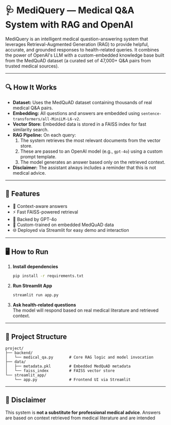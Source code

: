 # 🩺 MediQuery — Medical Q&A System with RAG and OpenAI

MediQuery is an intelligent medical question-answering system that leverages Retrieval-Augmented Generation (RAG) to provide helpful, accurate, and grounded responses to health-related queries. It combines the power of OpenAI's LLM with a custom-embedded knowledge base built from the MedQuAD dataset (a curated set of 47,000+ Q&A pairs from trusted medical sources).

---

## 🔍 How It Works

- **Dataset:** Uses the MedQuAD dataset containing thousands of real medical Q&A pairs.
- **Embedding:** All questions and answers are embedded using `sentence-transformers/all-MiniLM-L6-v2`.
- **Vector Store:** Embedded data is stored in a FAISS index for fast similarity search.
- **RAG Pipeline:** On each query:
  1. The system retrieves the most relevant documents from the vector store.
  2. These are passed to an OpenAI model (e.g., `gpt-4o`) using a custom prompt template.
  3. The model generates an answer based only on the retrieved context.
- **Disclaimer:** The assistant always includes a reminder that this is not medical advice.

---

## 🚀 Features

- 🔎 Context-aware answers
- ⚡ Fast FAISS-powered retrieval
- 🧠 Backed by GPT-4o
- 📁 Custom-trained on embedded MedQuAD data
- 🌐 Deployed via Streamlit for easy demo and interaction

---

## 🖥️ How to Run

1. **Install dependencies**
    ```bash
    pip install -r requirements.txt
    ```

2. **Run Streamlit App**
    ```bash
    streamlit run app.py
    ```

3. **Ask health-related questions**  
   The model will respond based on real medical literature and retrieved context.

---

## 📁 Project Structure

```
project/
├── backend/
│   └── medical_qa.py       # Core RAG logic and model invocation
├── data/
│   ├── metadata.pkl        # Embedded MedQuAD metadata
│   └── faiss_index         # FAISS vector store
└── streamlit_app/
    └── app.py              # Frontend UI via Streamlit
```

---

## 🛑 Disclaimer

This system is **not a substitute for professional medical advice**. Answers are based on context retrieved from medical literature and are intended
